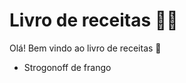 # Livro de receitas :man_cook:

Olá! Bem vindo ao livro de receitas :cookie:

- Strogonoff de frango

